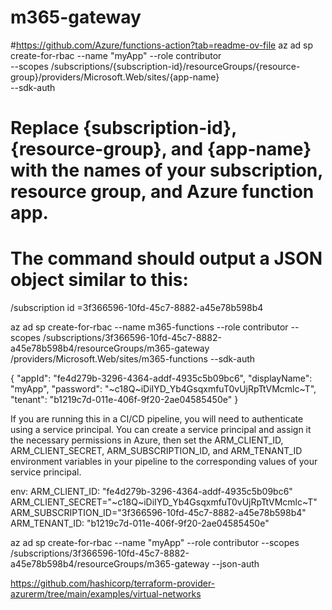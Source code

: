 # m365-gateway

#https://github.com/Azure/functions-action?tab=readme-ov-file
az ad sp create-for-rbac --name "myApp" --role contributor \
                            --scopes /subscriptions/{subscription-id}/resourceGroups/{resource-group}/providers/Microsoft.Web/sites/{app-name} \
                            --sdk-auth

# Replace {subscription-id}, {resource-group}, and {app-name} with the names of your subscription, resource group, and Azure function app.
# The command should output a JSON object similar to this:

/subscription id =3f366596-10fd-45c7-8882-a45e78b598b4

az ad sp create-for-rbac --name m365-functions --role contributor --scopes /subscriptions/3f366596-10fd-45c7-8882-a45e78b598b4/resourceGroups/m365-gateway
/providers/Microsoft.Web/sites/m365-functions --sdk-auth

{
  "appId": "fe4d279b-3296-4364-addf-4935c5b09bc6",
  "displayName": "myApp",
  "password": "~c18Q~iDiIYD_Yb4GsqxmfuT0vUjRpTtVMcmlc~T",
  "tenant": "b1219c7d-011e-406f-9f20-2ae04585450e"
}

If you are running this in a CI/CD pipeline, you will need to authenticate using a service principal. You can create a service principal and assign it the necessary permissions in Azure, then set the ARM_CLIENT_ID, ARM_CLIENT_SECRET, ARM_SUBSCRIPTION_ID, and ARM_TENANT_ID environment variables in your pipeline to the corresponding values of your service principal.

env:
ARM_CLIENT_ID: "fe4d279b-3296-4364-addf-4935c5b09bc6"
ARM_CLIENT_SECRET="~c18Q~iDiIYD_Yb4GsqxmfuT0vUjRpTtVMcmlc~T"
ARM_SUBSCRIPTION_ID="3f366596-10fd-45c7-8882-a45e78b598b4"
ARM_TENANT_ID: "b1219c7d-011e-406f-9f20-2ae04585450e"

az ad sp create-for-rbac --name "myApp" --role contributor --scopes /subscriptions/3f366596-10fd-45c7-8882-a45e78b598b4/resourceGroups/m365-gateway --json-auth


https://github.com/hashicorp/terraform-provider-azurerm/tree/main/examples/virtual-networks
